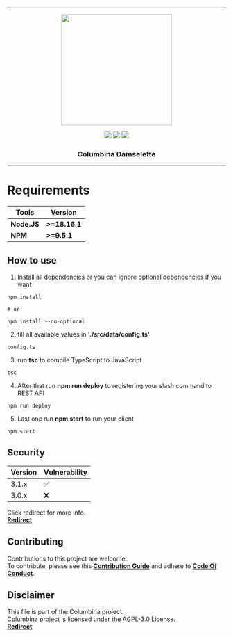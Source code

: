 ***

<p align="center">
<img src="https://cdn.discordapp.com/attachments/1073551201322409994/1096421150994739210/b922e80d33e7901f7569df73f9530a0c.png" width="256" height="256">
<p align="center">

<img src="https://img.shields.io/github/repo-size/Muunatic/Columbina?style=flat-square">
<img src="https://img.shields.io/github/package-json/v/Muunatic/Columbina?style=flat-square">
<img src="https://img.shields.io/github/languages/top/Muunatic/RyU?style=flat-square">

<h3 align="center">Columbina Damselette</h3>

***

# Requirements

|Tools|Version|
|-|-|
|**Node.JS**|**>=18.16.1**|
|**NPM**|**>=9.5.1**|

## How to use

1. Install all dependencies or you can ignore optional dependencies if you want
```
npm install

# or

npm install --no-optional
```
2. fill all available values in **'./src/data/config.ts'**
```
config.ts
```
3. run **tsc** to compile TypeScript to JavaScript
```
tsc
```
4. After that run **npm run deploy** to registering your slash command to REST API
```
npm run deploy
```
5. Last one run **npm start** to run your client
```
npm start
```

## Security

|Version|Vulnerability|
|-|-|
|3.1.x|:white_check_mark:|
|3.0.x|:x:|

Click redirect for more info.
<br>
<a href="https://github.com/Muunatic/Columbina/security/policy">**Redirect**</a>

## Contributing

Contributions to this project are welcome.
<br>
To contribute, please see this <a href="https://github.com/Muunatic/Columbina/blob/v3/CONTRIBUTING.md">**Contribution Guide**</a> and adhere to <a href="https://github.com/Muunatic/Columbina/blob/v3/CONTRIBUTING.md">**Code Of Conduct**</a>.

## Disclaimer

This file is part of the Columbina project.
<br>
Columbina project is licensed under the AGPL-3.0 License.
<br>
<a href="https://github.com/Muunatic/Columbina/blob/v3/LICENSE">**Redirect**</a>
